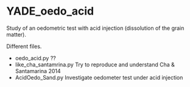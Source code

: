 # YADE_oedo_acid
Study of an oedometric test with acid injection (dissolution of the grain matter).

Different files.

- oedo_acid.py
    ??
- like_cha_santamrina.py
    Try to reproduce and understand Cha & Santamarina 2014
- AcidOedo_Sand.py
    Investigate oedometer test under acid injection

